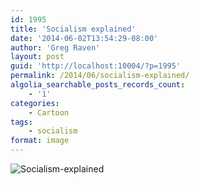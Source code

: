 ```yaml
---
id: 1995
title: 'Socialism explained'
date: '2014-06-02T13:54:29-08:00'
author: 'Greg Raven'
layout: post
guid: 'http://localhost:10004/?p=1995'
permalink: /2014/06/socialism-explained/
algolia_searchable_posts_records_count:
    - '1'
categories:
    - Cartoon
tags:
    - socialism
format: image
---
```


![Socialism-explained](https://www.gregraven.us/_assets/img/2014/06/Socialism-explained.jpg)